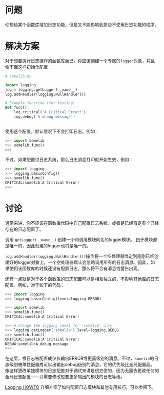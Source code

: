 # 问题

你想给某个函数库增加日志功能，但是又不能影响到那些不使用日志功能的程序。

# 解决方案

对于想要执行日志操作的函数库而已，你应该创建一个专属的` logger `对象，并且像下面这样初始化配置：

```python
# somelib.py

import logging
log = logging.getLogger(__name__)
log.addHandler(logging.NullHandler())

# Example function (for testing)
def func():
    log.critical('A Critical Error!')
    log.debug('A debug message')
    
```

使用这个配置，默认情况下不会打印日志。例如：

```python
>>> import somelib
>>> somelib.func()
>>>
```

不过，如果配置过日志系统，那么日志消息打印就开始生效，例如：

```python
>>> import logging
>>> logging.basicConfig()
>>> somelib.func()
CRITICAL:somelib:A Critical Error!
>>>
```

# 讨论

通常来讲，你不应该在函数库代码中自己配置日志系统，或者是已经假定有个已经存在的日志配置了。

调用 `getLogger(__name__)` 创建一个和调用模块同名的logger模块。 由于模块都是唯一的，因此创建的logger也将是唯一的。

`log.addHandler(logging.NullHandler())`操作将一个空处理器绑定到刚刚已经创建好的logger对象上。一个空处理器默认会忽略调用所有的日志消息。因此，如果使用该函数库的时候还没有配置日志，那么将不会有消息或警告出现。

还有一点就是对于各个函数库的日志配置可以是相互独立的，不影响其他库的日志配置。例如，对于如下的代码：

```python
>>> import logging
>>> logging.basicConfig(level=logging.ERROR)

>>> import somelib
>>> somelib.func()
CRITICAL:somelib:A Critical Error!

>>> # Change the logging level for 'somelib' only
>>> logging.getLogger('somelib').level=logging.DEBUG
>>> somelib.func()
CRITICAL:somelib:A Critical Error!
DEBUG:somelib:A debug message
>>>
```

在这里，根日志被配置成仅仅输出ERROR或更高级别的消息。不过，`somelib`的日志级别被单独配置成可以出输出debug级别的消息，它的优先级比全局配置高。像这样更改单独模块的日志配置对于调试来讲是很方便的，因为无需去更改任何的全局日志配置——只需要修改想要更多输出的模块的日志等级。

[Logging HOWTO](https://docs.python.org/3/howto/logging.html) 详细介绍了如何配置日志模块和其他有用技巧，可以参阅下。
